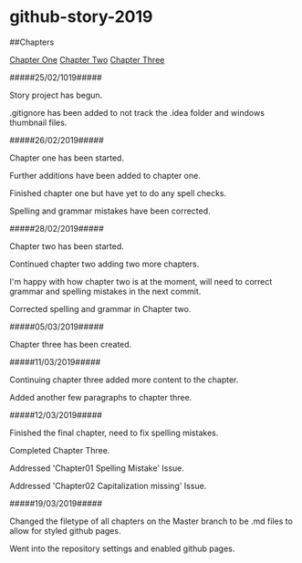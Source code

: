 # github-story-2019

##Chapters

[Chapter One](chapter01.md)
[Chapter Two](chapter02.md)
[Chapter Three](chapter03.md)

#####25/02/1019#####

Story project has begun.

.gitignore has been added to not track the .idea folder and windows thumbnail files.

#####26/02/2019#####

Chapter one has been started.

Further additions have been added to chapter one.

Finished chapter one but have yet to do any spell checks.

Spelling and grammar mistakes have been corrected.

#####28/02/2019#####

Chapter two has been started.

Continued chapter two adding two more chapters.

I'm happy with how chapter two is at the moment, will need to correct grammar and spelling mistakes in the next commit.

Corrected spelling and grammar in Chapter two.

#####05/03/2019#####

Chapter three has been created.

#####11/03/2019#####

Continuing chapter three added more content to the chapter.

Added another few paragraphs to chapter three.

#####12/03/2019#####

Finished the final chapter, need to fix spelling mistakes.

Completed Chapter Three.

Addressed 'Chapter01 Spelling Mistake' Issue.

Addressed 'Chapter02 Capitalization missing' Issue.

#####19/03/2019#####

Changed the filetype of all chapters on the Master branch to be .md files to allow for styled github pages.

Went into the repository settings and enabled github pages.
